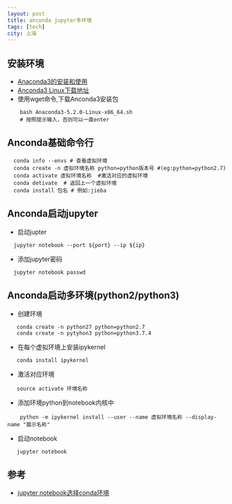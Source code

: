 ```yaml
---
layout: post
title: anconda jupyter多环境
tags: [tech]
city: 上海
---
```


安装环境
---------


+ [Anaconda3的安装和使用](https://www.jianshu.com/p/b627671ca1f3)
+ [Anconda3 Linux下载地址](https://www.anaconda.com/distribution/#linux)
+ 使用wget命令,下载Anconda3安装包
```shell
    bash Anaconda3-5.2.0-Linux-x86_64.sh
    # 按照提示输入，否则可以一直enter
```


Anconda基础命令行
------


```shell
  conda info --envs # 查看虚拟环境
  conda create -n 虚拟环境名称 python=python版本号 #(eg:python=python2.7)
  conda activate 虚拟环境名称  #激活对应的虚拟环境
  conda detivate  # 返回上一个虚拟环境
  conda install 包名 # 例如:jieba
```


Anconda启动jupyter
---------
+ 启动jupter
```shell
  jupyter notebook --port ${port} --ip ${ip}
```
+ 添加jupyter密码
```shell
  jupyter notebook passwd
```


Anconda启动多环境(python2/python3)
---------
+ 创建环境
```shell
   conda create -n python27 python=python2.7 
   conda create -n pytyhon3 python=python3.7.4
```
+ 在每个虚拟环境上安装ipykernel
```shell
   conda install ipykernel
```   
+ 激活对应环境
```shell
   source activate 环境名称
```
+ 添加环境python到notebook内核中
```shell        
    python -m ipykernel install --user --name 虚拟环境名称 --display-name "展示名称"
```
+ 启动notebook
```shell
   jupyter notebook 
```


参考
--------
+ [jupyter notebook选择conda环境](https://blog.csdn.net/u011606714/article/details/77741324)



